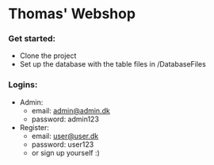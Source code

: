 # Thomas' Webshop

### Get started:
- Clone the project
- Set up the database with the table files in /DatabaseFiles

### Logins:
- Admin:
    - email: admin@admin.dk
    - password: admin123
- Register:
    - email: user@user.dk
    - password: user123
    - or sign up yourself :)